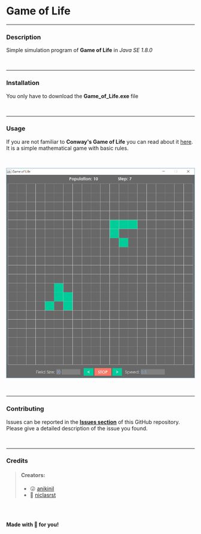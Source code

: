# Game of Life

------
### Description
Simple simulation program of **Game of Life** in *Java SE 1.8.0*

<br/>

------
### Installation
You only have to download the **Game_of_Life.exe** file

<br/>

------
### Usage
If you are not familiar to **Conway's Game of Life** you can read about it [here](https://en.wikipedia.org/wiki/Conway%27s_Game_of_Life). <br/> 
It is a simple mathematical game with basic rules.

<br/>

![alt text](https://github.com/anikinil/Game-of-Life/blob/master/GameofLifeScreenshot.PNG?raw=true "Game of Life - Screenshot")

<br/>

------
### Contributing
Issues can be reported in the **[Issues section](https://github.com/anikinil/Game-of-Life/issues)** of this GitHub repository.
<br/>
Please give a detailed description of the issue you found.

<br/>

------
### Credits
> #### Creators: 
>
> - :stuck_out_tongue_winking_eye: [anikinil](https://github.com/anikinil)
> - :thinking: [niclasrst](https://github.com/niclasrst)

<br/>
<br/>

**Made with :sparkling_heart: for you!**
